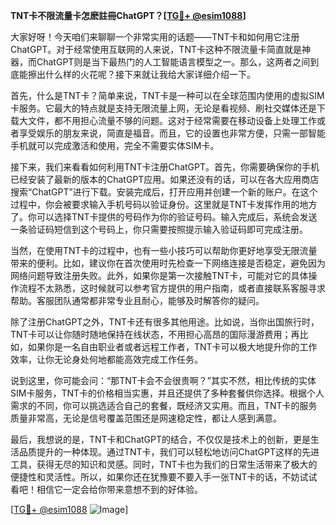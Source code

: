 **TNT卡不限流量卡怎麽註冊ChatGPT？[[TG💪+ @esim1088](https://t.me/s/esim1088)]**

大家好呀！今天咱们来聊聊一个非常实用的话题——TNT卡和如何用它注册ChatGPT。对于经常使用互联网的人来说，TNT卡这种不限流量卡简直就是神器，而ChatGPT则是当下最热门的人工智能语言模型之一。那么，这两者之间到底能擦出什么样的火花呢？接下来就让我给大家详细介绍一下。

首先，什么是TNT卡？简单来说，TNT卡是一种可以在全球范围内使用的虚拟SIM卡服务。它最大的特点就是支持无限流量上网，无论是看视频、刷社交媒体还是下载大文件，都不用担心流量不够的问题。这对于经常需要在移动设备上处理工作或者享受娱乐的朋友来说，简直是福音。而且，它的设置也非常方便，只需一部智能手机就可以完成激活和使用，完全不需要实体SIM卡。

接下来，我们来看看如何利用TNT卡注册ChatGPT。首先，你需要确保你的手机已经安装了最新的版本的ChatGPT应用。如果还没有的话，可以在各大应用商店搜索“ChatGPT”进行下载。安装完成后，打开应用并创建一个新的账户。在这个过程中，你会被要求输入手机号码以验证身份。这里就是TNT卡发挥作用的地方了。你可以选择TNT卡提供的号码作为你的验证号码。输入完成后，系统会发送一条验证码短信到这个号码上，你只需要按照提示输入验证码即可完成注册。

当然，在使用TNT卡的过程中，也有一些小技巧可以帮助你更好地享受无限流量带来的便利。比如，建议你在首次使用时先检查一下网络连接是否稳定，避免因为网络问题导致注册失败。此外，如果你是第一次接触TNT卡，可能对它的具体操作流程不太熟悉，这时候就可以参考官方提供的用户指南，或者直接联系客服寻求帮助。客服团队通常都非常专业且耐心，能够及时解答你的疑问。

除了注册ChatGPT之外，TNT卡还有很多其他用途。比如说，当你出国旅行时，TNT卡可以让你随时随地保持在线状态，不用担心高昂的国际漫游费用；再比如，如果你是一名自由职业者或者远程工作者，TNT卡可以极大地提升你的工作效率，让你无论身处何地都能高效完成工作任务。

说到这里，你可能会问：“那TNT卡会不会很贵啊？”其实不然，相比传统的实体SIM卡服务，TNT卡的价格相当实惠，并且还提供了多种套餐供你选择。根据个人需求的不同，你可以挑选适合自己的套餐，既经济又实用。而且，TNT卡的服务质量非常高，无论是信号覆盖范围还是网速稳定性，都让人感到满意。

最后，我想说的是，TNT卡和ChatGPT的结合，不仅仅是技术上的创新，更是生活品质提升的一种体现。通过TNT卡，我们可以轻松地访问ChatGPT这样的先进工具，获得无尽的知识和灵感。同时，TNT卡也为我们的日常生活带来了极大的便捷性和灵活性。所以，如果你还在犹豫要不要入手一张TNT卡的话，不妨试试看吧！相信它一定会给你带来意想不到的好体验。

[[TG💪+ @esim1088](https://t.me/s/esim1088) ![Image](https://i.postimg.cc/4NQfJmqS/Snipaste-2025-05-13-00-14-12.png)]